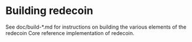 Building redecoin
================

See doc/build-*.md for instructions on building the various
elements of the redecoin Core reference implementation of redecoin.
